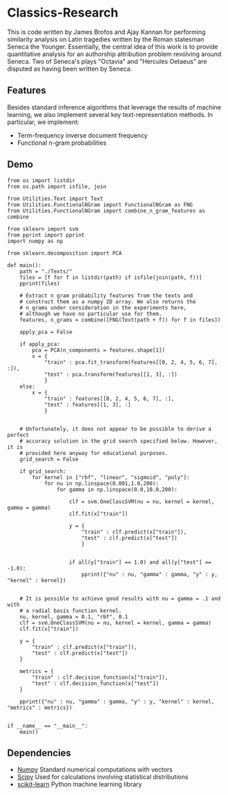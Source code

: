 Classics-Research
=================

This is code written by James Brofos and Ajay Kannan for performing similarity analysis on Latin tragedies written by the Roman statesman Seneca the Younger. Essentially, the central idea of this work is to provide quantitative analysis for an authorship attribution problem revolving around Seneca. Two of Seneca's plays "Octavia" and "Hercules Oetaeus" are disputed as having been written by Seneca. 

## Features

Besides standard inference algorithms that leverage the results of machine learning, we also implement several key text-representation methods. In particular, we implement:

- Term-frequency inverse document frequency
- Functional n-gram probabilities

## Demo

```
from os import listdir
from os.path import isfile, join

from Utilities.Text import Text
from Utilities.FunctionalNGram import FunctionalNGram as FNG
from Utilities.FunctionalNGram import combine_n_gram_features as combine

from sklearn import svm
from pprint import pprint
import numpy as np

from sklearn.decomposition import PCA

def main():
	path = "./Texts/"
	files = [f for f in listdir(path) if isfile(join(path, f))]
	pprint(files)

	# Extract n gram probability features from the texts and 
	# construct them as a numpy 2D array. We also returns the 
	# n grams under consideration in the experiments here, 
	# although we have no particular use for them.
	features, n_grams = combine([FNG(Text(path + f)) for f in files])

	apply_pca = False

	if apply_pca:
		pca = PCA(n_components = features.shape[1])
		x = {
			"train" : pca.fit_transform(features[[0, 2, 4, 5, 6, 7], :]),
			"test" : pca.transform(features[[1, 3], :])
			}
	else:
		x = {
			"train" : features[[0, 2, 4, 5, 6, 7], :],
			"test" : features[[1, 3], :]
			}

	
	# Unfortunately, it does not appear to be possible to derive a perfect
	# accuracy solution in the grid search specified below. However, it is
	# provided here anyway for educational purposes.
	grid_search = False

	if grid_search:
		for kernel in ["rbf", "linear", "sigmoid", "poly"]:
			for nu in np.linspace(0.001,1.0,200):
				for gamma in np.linspace(0.0,10.0,200):

					clf = svm.OneClassSVM(nu = nu, kernel = kernel, gamma = gamma)
					clf.fit(x["train"])

					y = {
						"train" : clf.predict(x["train"]),
						"test" : clf.predict(x["test"])
						}
				

					if all(y["train"] == 1.0) and all(y["test"] == -1.0):
						pprint({"nu" : nu, "gamma" : gamma, "y" : y, "kernel" : kernel})


	# It is possible to achieve good results with nu = gamma = .1 and with
	# a radial basis function kernel.
	nu, kernel, gamma = 0.1, "rbf", 0.1
	clf = svm.OneClassSVM(nu = nu, kernel = kernel, gamma = gamma)
	clf.fit(x["train"])

	y = {
		"train" : clf.predict(x["train"]),
		"test" : clf.predict(x["test"])
	}

	metrics = {
		"train" : clf.decision_function(x["train"]),
		"test" : clf.decision_function(x["test"])
	}

	pprint({"nu" : nu, "gamma" : gamma, "y" : y, "kernel" : kernel, "metrics" : metrics})


if __name__ == "__main__":
	main()
```

## Dependencies

* [Numpy](http://www.numpy.org/) Standard numerical computations with vectors
* [Scipy](http://www.scipy.org/) Used for calculations involving statistical distributions
* [scikit-learn](http://scikit-learn.org/stable/) Python machine learning library


